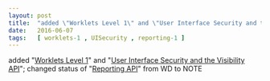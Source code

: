```yaml
---
layout: post
title:  "added \"Worklets Level 1\" and \"User Interface Security and the Visibility API\"; changed status of \"Reporting API\" from WD to NOTE"
date:   2016-06-07
tags:   [ worklets-1 , UISecurity , reporting-1 ]
---
```


added "[Worklets Level 1](/spec/worklets-1)" and "[User Interface Security and the Visibility API](/spec/UISecurity)"; changed status of "[Reporting API](/spec/reporting-1)" from WD to NOTE

